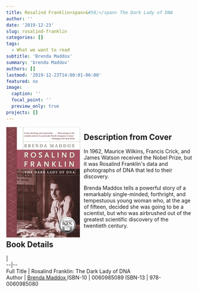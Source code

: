 ```yaml
---
title: Rosalind Franklin<span>&#58;</span> The Dark Lady of DNA
author: ''
date: '2019-12-23'
slug: rosalind-franklin
categories: []
tags:
  - What we want to read
subtitle: 'Brenda Maddox'
summary: 'brenda Maddox'
authors: []
lastmod: '2019-12-23T14:00:01-06:00'
featured: no
image: 
  caption: ''
  focal_point: ''
  preview_only: true
projects: []
---
```

<img alt = 'Rosalind Franklin' width='200' src='featured.jpg' align="left" style="margin: 0px 10px 0px 0px;"/>  

## Description from Cover   

In 1962, Maurice Wilkins, Francis Crick, and James Watson received the Nobel Prize, but it was Rosalind Franklin's data and photographs of DNA that led to their discovery.

Brenda Maddox tells a powerful story of a remarkably single-minded, forthright, and tempestuous young woman who, at the age of fifteen, decided she was going to be a scientist, but who was airbrushed out of the greatest scientific discovery of the twentieth century.

## Book Details 
  |   
--|--  
Full Title | Rosalind Franklin: The Dark Lady of DNA  
Author | [Brenda Maddox ](https://en.wikipedia.org/wiki/Brenda_Maddox)
ISBN-10 | 0060985089 
ISBN-13 | 978-0060985080
